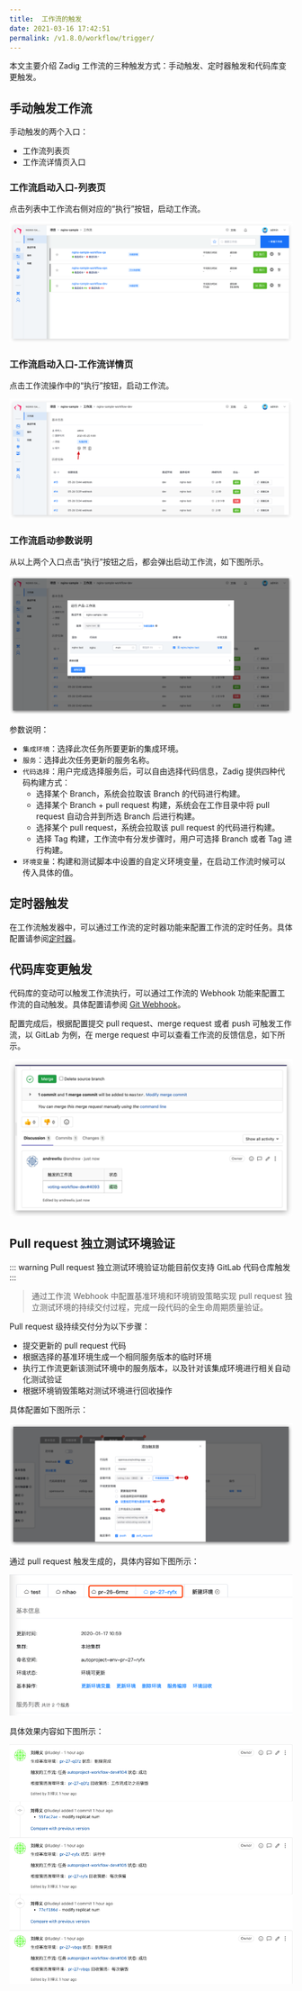 ```yaml
---
title:  工作流的触发
date: 2021-03-16 17:42:51
permalink: /v1.8.0/workflow/trigger/
---
```


本文主要介绍 Zadig 工作流的三种触发方式：手动触发、定时器触发和代码库变更触发。

## 手动触发工作流

手动触发的两个入口：
- 工作流列表页
- 工作流详情页入口

### 工作流启动入口-列表页

点击列表中工作流右侧对应的“执行”按钮，启动工作流。

![工作流列表页启动](./_images/workflow_trigger_1.png)

### 工作流启动入口-工作流详情页

点击工作流操作中的“执行”按钮，启动工作流。

![工作流详情页](./_images/workflow_trigger_2.png)

### 工作流启动参数说明

从以上两个入口点击“执行”按钮之后，都会弹出启动工作流，如下图所示。

![工作流详情页](./_images/workflow_trigger_3.png)

参数说明：

- `集成环境`：选择此次任务所要更新的集成环境。
- `服务`：选择此次任务更新的服务名称。
- `代码选择`：用户完成选择服务后，可以自由选择代码信息，Zadig 提供四种代码构建方式：
    - 选择某个 Branch，系统会拉取该 Branch 的代码进行构建。
    - 选择某个 Branch + pull request 构建，系统会在工作目录中将 pull request 自动合并到所选 Branch 后进行构建。
    - 选择某个 pull request，系统会拉取该 pull request 的代码进行构建。
    - 选择 Tag 构建，工作流中有分发步骤时，用户可选择 Branch 或者 Tag 进行构建。
- `环境变量`：构建和测试脚本中设置的自定义环境变量，在启动工作流时候可以传入具体的值。

## 定时器触发

在工作流触发器中，可以通过工作流的定时器功能来配置工作流的定时任务。具体配置请参阅[定时器](/v1.8.0/project/workflow/#定时任务)。

## 代码库变更触发

代码库的变动可以触发工作流执行，可以通过工作流的 Webhook 功能来配置工作流的自动触发。具体配置请参阅 [Git Webhook](/v1.8.0/project/workflow/#git-webhook)。

配置完成后，根据配置提交 pull request、merge request 或者 push 可触发工作流，以 GitLab 为例，在 merge request 中可以查看工作流的反馈信息，如下所示。

![代码变更工作流信息反馈](./_images/workflow_trigger_5.png)

## Pull request 独立测试环境验证

::: warning
Pull request 独立测试环境验证功能目前仅支持 GitLab 代码仓库触发
:::

> 通过工作流 Webhook 中配置基准环境和环境销毁策略实现 pull request 独立测试环境的持续交付过程，完成一段代码的全生命周期质量验证。

Pull request 级持续交付分为以下步骤：
- 提交更新的 pull request 代码
- 根据选择的基准环境生成一个相同服务版本的临时环境
- 执行工作流更新该测试环境中的服务版本，以及针对该集成环境进行相关自动化测试验证
- 根据环境销毁策略对测试环境进行回收操作

具体配置如下图所示：

![workflow](./_images/workflow_trigger_4.png)

通过 pull request 触发生成的，具体内容如下图所示：

![workflow](./_images/pr_create_env.png)


具体效果内容如下图所示：

![workflow](./_images/gitlab_comment_effect.png)

